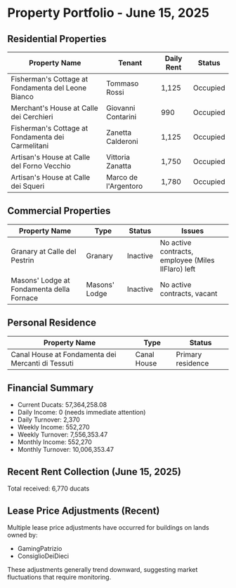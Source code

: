 # Property Portfolio - June 15, 2025

## Residential Properties

| Property Name | Tenant | Daily Rent | Status |
|---------------|--------|------------|--------|
| Fisherman's Cottage at Fondamenta del Leone Bianco | Tommaso Rossi | 1,125 | Occupied |
| Merchant's House at Calle dei Cerchieri | Giovanni Contarini | 990 | Occupied |
| Fisherman's Cottage at Fondamenta dei Carmelitani | Zanetta Calderoni | 1,125 | Occupied |
| Artisan's House at Calle del Forno Vecchio | Vittoria Zanatta | 1,750 | Occupied |
| Artisan's House at Calle dei Squeri | Marco de l'Argentoro | 1,780 | Occupied |

## Commercial Properties

| Property Name | Type | Status | Issues |
|---------------|------|--------|--------|
| Granary at Calle del Pestrin | Granary | Inactive | No active contracts, employee (Miles IlFlaro) left |
| Masons' Lodge at Fondamenta della Fornace | Masons' Lodge | Inactive | No active contracts, vacant |

## Personal Residence

| Property Name | Type | Status |
|---------------|------|--------|
| Canal House at Fondamenta dei Mercanti di Tessuti | Canal House | Primary residence |

## Financial Summary

- Current Ducats: 57,364,258.08
- Daily Income: 0 (needs immediate attention)
- Daily Turnover: 2,370
- Weekly Income: 552,270
- Weekly Turnover: 7,556,353.47
- Monthly Income: 552,270
- Monthly Turnover: 10,006,353.47

## Recent Rent Collection (June 15, 2025)

Total received: 6,770 ducats

## Lease Price Adjustments (Recent)

Multiple lease price adjustments have occurred for buildings on lands owned by:
- GamingPatrizio
- ConsiglioDeiDieci

These adjustments generally trend downward, suggesting market fluctuations that require monitoring.
